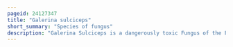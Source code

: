 ```yaml
---
pageid: 24127347
title: "Galerina sulciceps"
short_summary: "Species of fungus"
description: "Galerina Sulciceps is a dangerously toxic Fungus of the Family Strophariaceae of the Agaricales. It is distributed in tropical Indonesia and India but has occasionally been found fruiting in european Greenhouses. More toxic than the deathcap, G. Sulciceps have been shown to contain the Toxins alpha Beta and Gamma amanitin a Series of Poisonings in Indonesia in the 1930s resulted in 14 Deaths due to the Consumption of. It has a typical little brown Mushroom Appearance with few visible external Characteristics to help it distinguish from many other similar Nondescript brown Species. The Fruit Bodies of the Fungus are tawny to ochre deepening to Reddish-Brown at the Base of the Stem. The Gills are well separated and there is no ring Present on the Stem."
---
```

